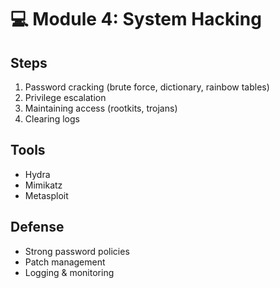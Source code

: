 # 💻 Module 4: System Hacking

## Steps
1. Password cracking (brute force, dictionary, rainbow tables)
2. Privilege escalation
3. Maintaining access (rootkits, trojans)
4. Clearing logs

## Tools
- Hydra
- Mimikatz
- Metasploit

## Defense
- Strong password policies
- Patch management
- Logging & monitoring
